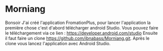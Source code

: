# Morniang

Bonsoir
J'ai créé l'application FromationPlus, pour lancer l'application la première chose c'est d'abord télécharger android Studio. Vous pouvez faire le téléchargement  via ce lien : https://developer.android.com/studio
Ensuite il faut faire un clone https://github.com/ibnabass/Morniang.git. Après le clone vous lancez l'application  avec Android Studio.
